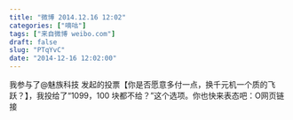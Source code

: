 ```yaml
---
title: "微博 2014.12.16 12:02"
categories: ["嘀咕"]
tags: ["来自微博 weibo.com"]
draft: false
slug: "PTqYvC"
date: "2014-12-16 12:02:00"
---
```


<p>我参与了@魅族科技 发起的投票【你是否愿意多付一点，换千元机一个质的飞跃？】，我投给了“1099，100 块都不给？”这个选项。你也快来表态吧：O网页链接 ​​​​</p>
